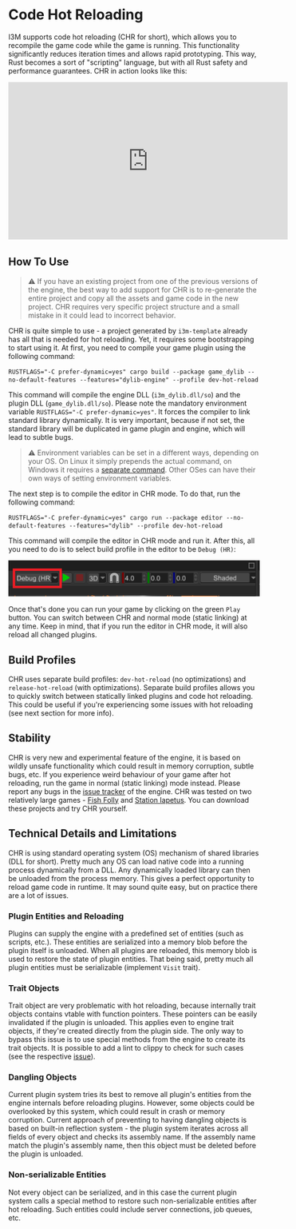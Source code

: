 # Code Hot Reloading

I3M supports code hot reloading (CHR for short), which allows you to recompile the game code while the game is running. 
This functionality significantly reduces iteration times and allows rapid prototyping. This way, Rust becomes a sort of 
"scripting" language, but with all Rust safety and performance guarantees. CHR in action looks like this:

<iframe width="560" height="315" src="https://www.youtube.com/embed/vq6P3Npydmw" title="YouTube video player" frameborder="0" allow="accelerometer; autoplay; clipboard-write; encrypted-media; gyroscope; picture-in-picture" allowfullscreen></iframe>

## How To Use

> ⚠️ If you have an existing project from one of the previous versions of the engine, the best way to add support for
> CHR is to re-generate the entire project and copy all the assets and game code in the new project. CHR requires very
> specific project structure and a small mistake in it could lead to incorrect behavior.

CHR is quite simple to use - a project generated by `i3m-template` already has all that is needed for hot reloading.
Yet, it requires some bootstrapping to start using it. At first, you need to compile your game plugin using the following 
command:

```shell
RUSTFLAGS="-C prefer-dynamic=yes" cargo build --package game_dylib --no-default-features --features="dylib-engine" --profile dev-hot-reload
```

This command will compile the engine DLL (`i3m_dylib.dll/so`) and the plugin DLL (`game_dylib.dll/so`). Please note the
mandatory environment variable `RUSTFLAGS="-C prefer-dynamic=yes"`. It forces the compiler to link standard library 
dynamically. It is very important, because if not set, the standard library will be duplicated in game plugin and engine,
which will lead to subtle bugs.

> ⚠️ Environment variables can be set in a different ways, depending on your OS. On Linux it simply prepends the actual
> command, on Windows it requires a [separate command](https://learn.microsoft.com/en-us/windows-server/administration/windows-commands/set_1#examples). 
> Other OSes can have their own ways of setting environment variables.

The next step is to compile the editor in CHR mode. To do that, run the following command:

```shell
RUSTFLAGS="-C prefer-dynamic=yes" cargo run --package editor --no-default-features --features="dylib" --profile dev-hot-reload
```

This command will compile the editor in CHR mode and run it. After this, all you need to do is to select build profile
in the editor to be `Debug (HR)`:

![img.png](build_profile.png)

Once that's done you can run your game by clicking on the green `Play` button. You can switch between CHR and normal mode
(static linking) at any time. Keep in mind, that if you run the editor in CHR mode, it will also reload all changed plugins.

## Build Profiles

CHR uses separate build profiles: `dev-hot-reload` (no optimizations) and `release-hot-reload` (with optimizations). 
Separate build profiles allows you to quickly switch between statically linked plugins and code hot reloading. This could
be useful if you're experiencing some issues with hot reloading (see next section for more info).

## Stability

CHR is very new and experimental feature of the engine, it is based on wildly unsafe functionality which could result
in memory corruption, subtle bugs, etc. If you experience weird behaviour of your game after hot reloading, run the
game in normal (static linking) mode instead. Please report any bugs in the [issue tracker](ssh://git@github.com/IThreeM/I3M-Engine-Core.git/issues) 
of the engine. CHR was tested on two relatively large games - [Fish Folly](https://github.com/mrDIMAS/FishFolly) and 
[Station Iapetus](https://github.com/mrDIMAS/StationIapetus). You can download these projects and try CHR yourself.

## Technical Details and Limitations

CHR is using standard operating system (OS) mechanism of shared libraries (DLL for short). Pretty much any OS can load
native code into a running process dynamically from a DLL. Any dynamically loaded library can then be unloaded from the
process memory. This gives a perfect opportunity to reload game code in runtime. It may sound quite easy, but on practice
there are a lot of issues.

### Plugin Entities and Reloading

Plugins can supply the engine with a predefined set of entities (such as scripts, etc.). These entities are serialized into 
a memory blob before the plugin itself is unloaded. When all plugins are reloaded, this memory blob is used to restore
the state of plugin entities. That being said, pretty much all plugin entities must be serializable (implement `Visit` trait).

### Trait Objects

Trait object are very problematic with hot reloading, because internally trait objects contains vtable with function
pointers. These pointers can be easily invalidated if the plugin is unloaded. This applies even to engine trait objects,
if they're created directly from the plugin side. The only way to bypass this issue is to use special methods from the
engine to create its trait objects. It is possible to add a lint to clippy to check for such cases (see the respective 
[issue](https://github.com/rust-lang/rust-clippy/issues/12819)).

### Dangling Objects

Current plugin system tries its best to remove all plugin's entities from the engine internals before reloading plugins.
However, some objects could be overlooked by this system, which could result in crash or memory corruption. Current 
approach of preventing to having dangling objects is based on built-in reflection system - the plugin system iterates 
across all fields of every object and checks its assembly name. If the assembly name match the plugin's assembly name, 
then this object must be deleted before the plugin is unloaded. 

### Non-serializable Entities

Not every object can be serialized, and in this case the current plugin system calls a special method to restore such
non-serializable entities after hot reloading. Such entities could include server connections, job queues, etc.